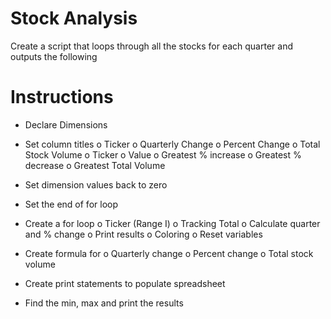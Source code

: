 # Stock Analysis
Create a script that loops through all the stocks for each quarter and outputs the following 
# Instructions 
*	Declare Dimensions

*	Set column titles 
    o	Ticker
    o	Quarterly Change
    o	Percent Change
    o	Total Stock Volume
    o	Ticker
    o	Value
    o	Greatest % increase
    o	Greatest % decrease
    o	Greatest Total Volume

*	Set dimension values back to zero

*	Set the end of for loop

*	Create a for loop
    o	Ticker (Range I)
    o	Tracking Total
    o	Calculate quarter and % change
    o	Print results
    o	Coloring
    o	Reset variables

*	Create formula for 
    o	Quarterly change
    o	Percent change
    o	Total stock volume

*	Create print statements to populate spreadsheet

*	Find the min, max and print the results
